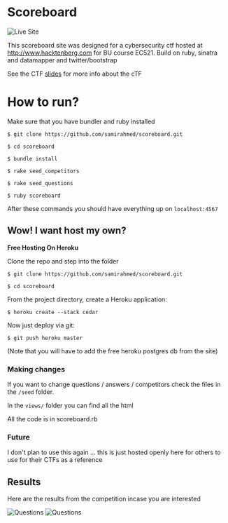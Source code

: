 # Scoreboard

![Live Site](http://i.imgur.com/G9bLt.png)

This scoreboard site was designed for a cybersecurity ctf hosted at http://www.hacktenberg.com for BU course EC521.  Build on ruby, sinatra and datamapper and twitter/bootstrap

See the CTF [slides](http://www.hacktenberg.com/slides) for more info about the cTF

# How to run? 

Make sure that you have bundler and ruby installed

```
$ git clone https://github.com/samirahmed/scoreboard.git

$ cd scoreboard

$ bundle install

$ rake seed_competitors

$ rake seed_questions

$ ruby scoreboard

```

After these commands you should have everything up on `localhost:4567`

## Wow! I want host my own?

**Free Hosting On Heroku**

Clone the repo and step into the folder
```
$ git clone https://github.com/samirahmed/scoreboard.git

$ cd scoreboard

```
From the project directory, create a Heroku application:

```
$ heroku create --stack cedar
```

Now just deploy via git:

```
$ git push heroku master
```

(Note that you will have to add the free heroku postgres db from the site)


### Making changes

If you want to change questions / answers / competitors check the files in the 
`/seed` folder.

In the `views/` folder you can find all the html

All the code is in scoreboard.rb

### Future

I don't plan to use this again ... this is just hosted openly here for others to use for their CTFs as a reference

## Results

Here are the results from the competition incase you are interested

![Questions](http://i.imgur.com/RyK7I.png)
![Questions](http://i.imgur.com/rHQm4.png)
